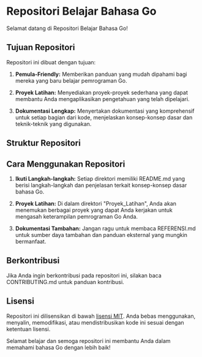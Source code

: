 # Repositori Belajar Bahasa Go

Selamat datang di Repositori Belajar Bahasa Go!

## Tujuan Repositori
Repositori ini dibuat dengan tujuan:

1. **Pemula-Friendly:** Memberikan panduan yang mudah dipahami bagi mereka yang baru belajar pemrograman Go.

2. **Proyek Latihan:** Menyediakan proyek-proyek sederhana yang dapat membantu Anda mengaplikasikan pengetahuan yang telah dipelajari.

3. **Dokumentasi Lengkap:** Menyertakan dokumentasi yang komprehensif untuk setiap bagian dari kode, menjelaskan konsep-konsep dasar dan teknik-teknik yang digunakan.

## Struktur Repositori


## Cara Menggunakan Repositori
1. **Ikuti Langkah-langkah:**
   Setiap direktori memiliki README.md yang berisi langkah-langkah dan penjelasan terkait konsep-konsep dasar bahasa Go.

2. **Proyek Latihan:**
   Di dalam direktori "Proyek_Latihan", Anda akan menemukan berbagai proyek yang dapat Anda kerjakan untuk mengasah keterampilan pemrograman Go Anda.

3. **Dokumentasi Tambahan:**
   Jangan ragu untuk membaca REFERENSI.md untuk sumber daya tambahan dan panduan eksternal yang mungkin bermanfaat.

## Berkontribusi
Jika Anda ingin berkontribusi pada repositori ini, silakan baca CONTRIBUTING.md untuk panduan kontribusi.

## Lisensi
Repositori ini dilisensikan di bawah [lisensi MIT](LICENSE). Anda bebas menggunakan, menyalin, memodifikasi, atau mendistribusikan kode ini sesuai dengan ketentuan lisensi.

Selamat belajar dan semoga repositori ini membantu Anda dalam memahami bahasa Go dengan lebih baik!
